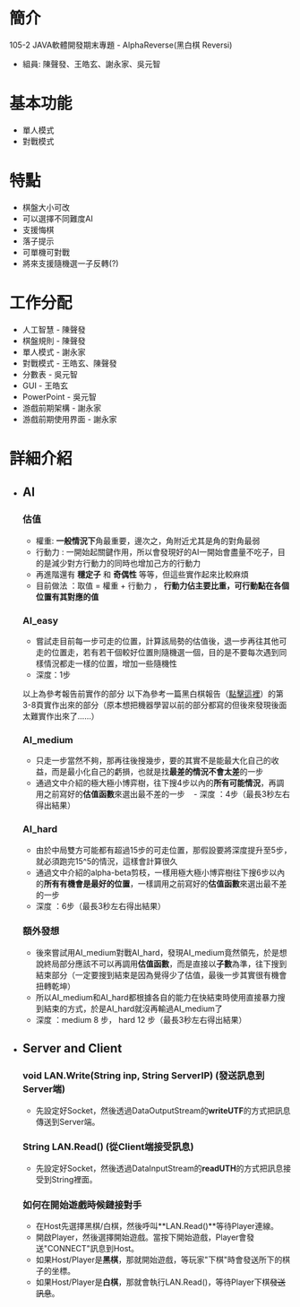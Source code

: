 # 簡介
105-2 JAVA軟體開發期末專題 - AlphaReverse(黑白棋 Reversi)
- 組員: 陳聲發、王皓玄、謝永家、吳元智

# 基本功能
- 單人模式
- 對戰模式

# 特點
- 棋盤大小可改
- 可以選擇不同難度AI
- 支援悔棋
- 落子提示
- 可單機可對戰
- 將來支援隨機選一子反轉(?)

# 工作分配
- 人工智慧 - 陳聲發
- 棋盤規則 - 陳聲發
- 單人模式 - 謝永家
- 對戰模式 - 王皓玄、陳聲發
- 分數表 - 吳元智
- GUI - 王皓玄
- PowerPoint - 吳元智
- 游戲前期架構 - 謝永家
- 游戲前期使用界面 - 謝永家

# 詳細介紹
- ## AI
    ### 估值
    - 權重: **一般情況下**角最重要，邊次之，角附近尤其是角的對角最弱
    - 行動力 : 一開始起關鍵作用，所以會發現好的AI一開始會盡量不吃子，目的是減少對方行動力的同時也增加己方的行動力
    - 再進階還有 **穩定子** 和 **奇偶性** 等等，但這些實作起來比較麻煩
    - 目前做法 ：取值 = 權重 + 行動力 ， **行動力佔主要比重，可行動點在各個位置有其對應的值**
            
    ### AI_easy
    - 嘗試走目前每一步可走的位置，計算該局勢的估值後，退一步再往其他可走的位置走，若有若干個較好位置則隨機選一個，目的是不要每次遇到同樣情況都走一樣的位置，增加一些隨機性
    - 深度：1步
    
    以上為參考報告前實作的部分
    以下為參考一篇黑白棋報告（[點擊這裡](https://aijunbai.github.io/publications/USTC07-Bai.pdf)）的第3-8頁實作出來的部分（原本想把機器學習以前的部分都寫的但後來發現後面太難實作出來了……）
    
    ### AI_medium
    - 只走一步當然不夠，那再往後搜幾步，要的其實不是能最大化自己的收益，而是最小化自己的虧損，也就是找**最差的情況不會太差**的一步
    - 通過文中介紹的極大極小博弈樹，往下搜4步以內的**所有可能情況**，再調用之前寫好的**估值函數**來選出最不差的一步
    - 深度 ：4步（最長3秒左右得出結果）

    ### AI_hard
    - 由於中局雙方可能都有超過15步的可走位置，那假設要將深度提升至5步，就必須跑完15^5的情況，這樣會計算很久
    - 通過文中介紹的alpha-beta剪枝，一樣用極大極小博弈樹往下搜6步以內的**所有有機會是最好的位置**，一樣調用之前寫好的**估值函數**來選出最不差的一步
    - 深度 ：6步（最長3秒左右得出結果）
    
    ### 額外發想
    - 後來嘗試用AI_medium對戰AI_hard，發現AI_medium竟然領先，於是想說終局部分應該不可以再調用**估值函數**，而是直接以**子數**為準，往下搜到結束部分（一定要搜到結束是因為覺得少了估值，最後一步其實很有機會扭轉乾坤）
    - 所以AI_medium和AI_hard都根據各自的能力在快結束時使用直接暴力搜到結束的方式，於是AI_hard就沒再輸過AI_medium了
    - 深度 ：medium 8 步， hard 12 步（最長3秒左右得出結果）

- ## Server and Client
	### void LAN.Write(String inp, String ServerIP) (發送訊息到Server端)
	- 先設定好Socket，然後透過DataOutputStream的**writeUTF**的方式把訊息傳送到Server端。

	### String LAN.Read() (從Client端接受訊息)
	- 先設定好Socket，然後透過DataInputStream的**readUTH**的方式把訊息接受到String裡面。

	### 如何在開始遊戲時候鏈接對手
	- 在Host先選擇黑棋/白棋，然後呼叫**LAN.Read()**等待Player連線。
	- 開啟Player，然後選擇開始遊戲。當按下開始遊戲，Player會發送"CONNECT"訊息到Host。
	- 如果Host/Player是**黑棋**，那就開始遊戲，等玩家"下棋"時會發送所下的棋子的坐標。
	- 如果Host/Player是**白棋**，那就會執行LAN.Read()，等待Player下棋~~發送訊息~~。
